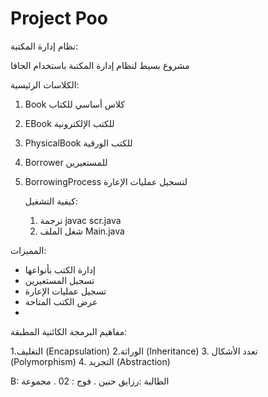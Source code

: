 # Project Poo

نظام إدارة المكتبة:

مشروع بسيط لنظام إدارة المكتبة باستخدام الجافا

 الكلاسات الرئيسية: 
 
1. Book كلاس أساسي للكتاب
2. EBook للكتب الإلكترونية
3. PhysicalBook للكتب الورقية
4. Borrower للمستعيرين
5. BorrowingProcess لتسجيل عمليات الإعارة


   كيفية التشغيل:
   
   1. ترجمة javac scr.java
   2. شغل الملف Main.java

المميزات:

- إدارة الكتب بأنواعها
- تسجيل المستعيرين
- تسجيل عمليات الإعارة
- عرض الكتب المتاحة
- 
 مفاهيم البرمجة الكائنية المطبقة:

1.التغليف (Encapsulation)
2.الوراثة (Inheritance)
3. تعدد الأشكال (Polymorphism)
4. التجريد (Abstraction)

  B: الطالبة :رزايق حنين . فوج : 02 . مجموعة 